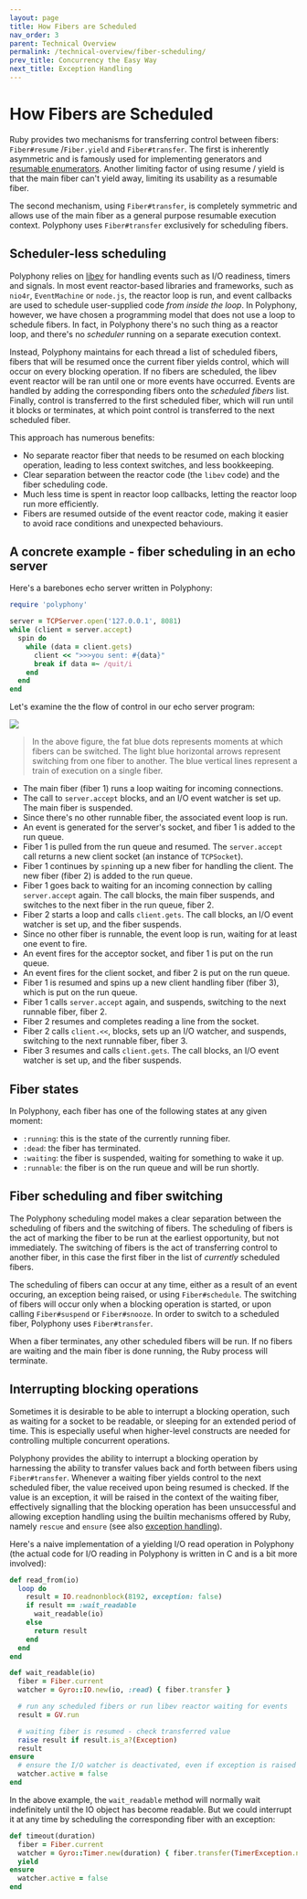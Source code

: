 ```yaml
---
layout: page
title: How Fibers are Scheduled
nav_order: 3
parent: Technical Overview
permalink: /technical-overview/fiber-scheduling/
prev_title: Concurrency the Easy Way
next_title: Exception Handling
---
```

# How Fibers are Scheduled

Ruby provides two mechanisms for transferring control between fibers:
`Fiber#resume` /`Fiber.yield` and `Fiber#transfer`. The first is inherently
asymmetric and is famously used for implementing generators and [resumable
enumerators](https://blog.appsignal.com/2018/11/27/ruby-magic-fibers-and-enumerators-in-ruby.html).
Another limiting factor of using resume / yield is that the main fiber can't
yield away, limiting its usability as a resumable fiber.

The second mechanism, using `Fiber#transfer`, is completely symmetric and allows
use of the main fiber as a general purpose resumable execution context.
Polyphony uses `Fiber#transfer` exclusively for scheduling fibers.

## Scheduler-less scheduling

Polyphony relies on [libev](http://software.schmorp.de/pkg/libev.html) for
handling events such as I/O readiness, timers and signals. In most event
reactor-based libraries and frameworks, such as `nio4r`, `EventMachine` or
`node.js`, the reactor loop is run, and event callbacks are used to schedule
user-supplied code *from inside the loop*. In Polyphony, however, we have chosen
a programming model that does not use a loop to schedule fibers. In fact, in
Polyphony there's no such thing as a reactor loop, and there's no *scheduler*
running on a separate execution context.

Instead, Polyphony maintains for each thread a list of scheduled fibers, fibers
that will be resumed once the current fiber yields control, which will occur on
every blocking operation. If no fibers are scheduled, the libev event reactor
will be ran until one or more events have occurred. Events are handled by adding
the corresponding fibers onto the *scheduled fibers* list. Finally, control is
transferred to the first scheduled fiber, which will run until it blocks or
terminates, at which point control is transferred to the next scheduled fiber.

This approach has numerous benefits:

- No separate reactor fiber that needs to be resumed on each blocking operation,
  leading to less context switches, and less bookkeeping.
- Clear separation between the reactor code (the `libev` code) and the fiber
  scheduling code.
- Much less time is spent in reactor loop callbacks, letting the reactor loop
  run more efficiently.
- Fibers are resumed outside of the event reactor code, making it easier to
  avoid race conditions and unexpected behaviours.

## A concrete example - fiber scheduling in an echo server

Here's a barebones echo server written in Polyphony:

```ruby
require 'polyphony'

server = TCPServer.open('127.0.0.1', 8081)
while (client = server.accept)
  spin do
    while (data = client.gets)
      client << ">>>you sent: #{data}"
      break if data =~ /quit/i
    end
  end
end
```

Let's examine the the flow of control in our echo server program:

<p class="img-figure"><img src="../../assets/img/echo-fibers.svg"></p>

> In the above figure, the fat blue dots represents moments at which fibers can
> be switched. The light blue horizontal arrows represent switching from one
> fiber to another. The blue vertical lines represent a train of execution on a
> single fiber.

- The main fiber (fiber 1) runs a loop waiting for incoming connections.
- The call to `server.accept` blocks, and an I/O event watcher is set up. The
  main fiber is suspended.
- Since there's no other runnable fiber, the associated event loop is run.
- An event is generated for the server's socket, and fiber 1 is added to the run
  queue.
- Fiber 1 is pulled from the run queue and resumed. The `server.accept` call
  returns a new client socket (an instance of `TCPSocket`).
- Fiber 1 continues by `spin`ning up a new fiber for handling the client. The
  new fiber (fiber 2) is added to the run queue.
- Fiber 1 goes back to waiting for an incoming connection by calling
  `server.accept` again. The call blocks, the main fiber suspends, and switches
  to the next fiber in the run queue, fiber 2.
- Fiber 2 starts a loop and calls `client.gets`. The call blocks, an I/O event
  watcher is set up, and the fiber suspends.
- Since no other fiber is runnable, the event loop is run, waiting for at least
  one event to fire.
- An event fires for the acceptor socket, and fiber 1 is put on the run queue.
- An event fires for the client socket, and fiber 2 is put on the run queue.
- Fiber 1 is resumed and spins up a new client handling fiber (fiber 3), which
  is put on the run queue.
- Fiber 1 calls `server.accept` again, and suspends, switching to the next
  runnable fiber, fiber 2.
- Fiber 2 resumes and completes reading a line from the socket.
- Fiber 2 calls `client.<<`, blocks, sets up an I/O watcher, and suspends,
  switching to the next runnable fiber, fiber 3.
- Fiber 3 resumes and calls `client.gets`. The call blocks, an I/O event watcher
  is set up, and the fiber suspends.

## Fiber states

In Polyphony, each fiber has one of the following states at any given moment:

- `:running`: this is the state of the currently running fiber.
- `:dead`: the fiber has terminated.
- `:waiting`: the fiber is suspended, waiting for something to wake it up.
- `:runnable`: the fiber is on the run queue and will be run shortly.

## Fiber scheduling and fiber switching

The Polyphony scheduling model makes a clear separation between the scheduling
of fibers and the switching of fibers. The scheduling of fibers is the act of
marking the fiber to be run at the earliest opportunity, but not immediately.
The switching of fibers is the act of transferring control to another fiber, in
this case the first fiber in the list of *currently* scheduled fibers.

The scheduling of fibers can occur at any time, either as a result of an event
occuring, an exception being raised, or using `Fiber#schedule`. The switching of
fibers will occur only when a blocking operation is started, or upon calling
`Fiber#suspend` or `Fiber#snooze`. In order to switch to a scheduled fiber,
Polyphony uses `Fiber#transfer`.

When a fiber terminates, any other scheduled fibers will be run. If no fibers
are waiting and the main fiber is done running, the Ruby process will terminate.

## Interrupting blocking operations

Sometimes it is desirable to be able to interrupt a blocking operation, such as
waiting for a socket to be readable, or sleeping for an extended period of time.
This is especially useful when higher-level constructs are needed for
controlling multiple concurrent operations.

Polyphony provides the ability to interrupt a blocking operation by harnessing
the ability to transfer values back and forth between fibers using
`Fiber#transfer`. Whenever a waiting fiber yields control to the next scheduled
fiber, the value received upon being resumed is checked. If the value is an
exception, it will be raised in the context of the waiting fiber, effectively
signalling that the blocking operation has been unsuccessful and allowing
exception handling using the builtin mechanisms offered by Ruby, namely `rescue`
and `ensure` (see also [exception handling](exception-handling.md)).

Here's a naive implementation of a yielding I/O read operation in Polyphony (the
actual code for I/O reading in Polyphony is written in C and is a bit more
involved):

```ruby
def read_from(io)
  loop do
    result = IO.readnonblock(8192, exception: false)
    if result == :wait_readable
      wait_readable(io)
    else
      return result
    end
  end
end

def wait_readable(io)
  fiber = Fiber.current
  watcher = Gyro::IO.new(io, :read) { fiber.transfer }

  # run any scheduled fibers or run libev reactor waiting for events 
  result = GV.run

  # waiting fiber is resumed - check transferred value
  raise result if result.is_a?(Exception)
  result
ensure
  # ensure the I/O watcher is deactivated, even if exception is raised
  watcher.active = false
end
```

In the above example, the `wait_readable` method will normally wait indefinitely
until the IO object has become readable. But we could interrupt it at any time
by scheduling the corresponding fiber with an exception:

```ruby
def timeout(duration)
  fiber = Fiber.current
  watcher = Gyro::Timer.new(duration) { fiber.transfer(TimerException.new) }
  yield
ensure
  watcher.active = false
end
```
